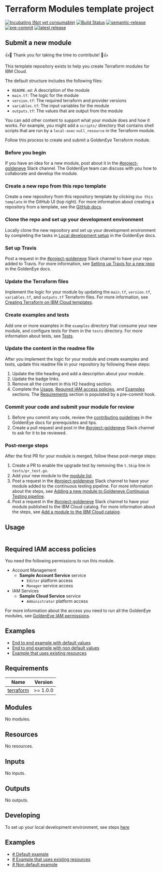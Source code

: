 <!-- Update the title to match the module name and add a description -->
# Terraform Modules template project

<!-- UPDATE BADGES:
1. Make sure that the badge link for the current status of the module is correct. For the status options, see https://github.ibm.com/GoldenEye/documentation/blob/master/status.md.
2. Update the "Build Status" badge to point to the travis pipeline for the module. Replace "module-template" in two places.
3. Update the "latest release" badge to point to the new module. Replace "module-template" in two places.
-->
[![Incubating (Not yet consumable)](https://img.shields.io/badge/Status-Incubating%20(Not%20yet%20consumable)-red)](https://github.ibm.com/GoldenEye/documentation/blob/master/status.md) [![Build Status](https://travis.ibm.com/GoldenEye/module-template.svg?token=3Ry6sEDNvWajQPuZHgTZ&branch=master)](https://travis.ibm.com/GoldenEye/module-template) [![semantic-release](https://img.shields.io/badge/%20%20%F0%9F%93%A6%F0%9F%9A%80-semantic--release-e10079.svg)](https://github.com/semantic-release/semantic-release) [![pre-commit](https://img.shields.io/badge/pre--commit-enabled-brightgreen?logo=pre-commit&logoColor=white)](https://github.com/pre-commit/pre-commit) [![latest release](https://shields-server.m03l6u0cqkx.eu-de.codeengine.appdomain.cloud/github/v/release/GoldenEye/module-template?logo=GitHub)](https://github.ibm.com/GoldenEye/module-template/releases/latest)

<!-- Remove the content in this H2 heading after completing the steps -->

## Submit a new module

:+1::tada: Thank you for taking the time to contribute! :tada::+1:

This template repository exists to help you create Terraform modules for IBM Cloud.

The default structure includes the following files:

- `README.md`: A description of the module
- `main.tf`: The logic for the module
- `version.tf`: The required terraform and provider versions
- `variables.tf`: The input variables for the module
- `outputs.tf`: The values that are output from the module

You can add other content to support what your module does and how it works. For example, you might add a `scripts/` directory that contains shell scripts that are run by a `local-exec` `null_resource` in the Terraform module.

Follow this process to create and submit a GoldenEye Terraform module.

### Before you begin

If you have an idea for a new module, post about it in the [#project-goldeneye](https://ibm-cloudplatform.slack.com/archives/C02SDGCJAB1) Slack channel. The GoldenEye team can discuss with you how to collaborate and develop the module.

### Create a new repo from this repo template

Create a new repository from this repository template by clicking `Use this template` in the GitHub UI (top right). For more information about creating a repository from a template, see the [GitHub docs](https://docs.github.com/en/repositories/creating-and-managing-repositories/creating-a-repository-from-a-template).

### Clone the repo and set up your development environment

Locally clone the new repository and set up your development environment by completing the tasks in [Local development setup](https://github.ibm.com/GoldenEye/documentation/blob/master/local-dev-setup.md) in the GoldenEye docs.

### Set up Travis

Post a request in the [#project-goldeneye](https://ibm-cloudplatform.slack.com/archives/C02SDGCJAB1) Slack channel to have your repo added to Travis. For more information, see [Setting up Travis for a new repo](https://github.ibm.com/GoldenEye/documentation/blob/master/travis-setup.md) in the GoldenEye docs.

### Update the Terraform files

Implement the logic for your module by updating the `main.tf`, `version.tf`, `variables.tf`, and `outputs.tf` Terraform files. For more information, see [Creating Terraform on IBM Cloud templates](https://cloud.ibm.com/docs/ibm-cloud-provider-for-terraform?topic=ibm-cloud-provider-for-terraform-create-tf-config).

### Create examples and tests

Add one or more examples in the `examples` directory that consume your new module, and configure tests for them in the `tests` directory. For more information about tests, see [Tests](https://github.ibm.com/GoldenEye/documentation/blob/master/tests.md).

### Update the content in the readme file

After you implement the logic for your module and create examples and tests, update this readme file in your repository by following these steps:

1.  Update the title heading and add a description about your module.
1.  Update the badge links.
1.  Remove all the content in this H2 heading section.
1.  Complete the [Usage](#usage), [Required IAM access policies](#required-iam-access-policies), and [Examples](#examples) sections. The [Requirements](#requirements) section is populated by a pre-commit hook.

### Commit your code and submit your module for review

1.  Before you commit any code, review the [contributing guidelines](https://github.ibm.com/GoldenEye/documentation/blob/master/contributing.md) in the GoldenEye docs for prerequisites and tips.
1.  Create a pull request and post in the [#project-goldeneye](https://ibm-cloudplatform.slack.com/archives/C02SDGCJAB1) Slack channel to ask for it to be reviewed.

### Post-merge steps
After the first PR for your module is merged, follow these post-merge steps:

1.  Create a PR to enable the upgrade test by removing the `t.Skip` line in `tests/pr_test.go`.
1.  Add your new module to the [module list](https://github.ibm.com/GoldenEye/documentation/blob/master/modules-list.md).
1.  Post a request in the [#project-goldeneye](https://ibm-cloudplatform.slack.com/archives/C02SDGCJAB1) Slack channel to have your module added to the continuous testing pipeline. For more information about the steps, see [Adding a new module to Goldeneye Continuous Testing pipeline](https://github.ibm.com/GoldenEye/operations/blob/master/continuous-testing/README.md).
1.  Post a request in the [#project-goldeneye](https://ibm-cloudplatform.slack.com/archives/C02SDGCJAB1) Slack channel to have your module published to the IBM Cloud catalog. For more information about the steps, see [Add a module to the IBM Cloud catalog](https://github.ibm.com/GoldenEye/documentation/blob/master/catalog.md).

<!-- Remove the content in this previous H2 heading -->

## Usage

<!-- Add sample usage of the module itself in the following code block -->
```hcl

```

<!--
Include the following 'Controls' section if the module implements NIST controls
Remove the 'section if the module does not implement controls
-->

<!-- GoldenEye core team only
## Compliance and security

This module implements the following NIST controls. For more information about how this module implements the controls in the following list, see [NIST controls](docs/controls.md).

| Profile | Category | ID       | Description |
|---------|----------|----------|-------------|
| NIST    | SC-7     | SC-7(3)  | Limit the number of external network connections to the information system. |

The 'Profile' and 'ID' columns are used by the IBM Cloud catalog to import
the controls into the catalog page.

In the example here, remove the SC-7 row and include a row for each control
that the module implements.

Include the control enhancement in the ID column ('SC-7(3)' in this example).

Identify how the module is complying with the controls. Summarize the
rationale or implementation in the 'Description' column.

For details about the controls, see the NIST Risk Management Framework page at
https://csrc.nist.gov/Projects/risk-management/sp800-53-controls/release-search#/controls?version=4.0.
-->

## Required IAM access policies
You need the following permissions to run this module.

<!--
Update these sample permissions, following this format. Replace the sample
Cloud service name and roles with the information in the console at
Manage > Access (IAM) > Access groups > Access policies.
 -->

- Account Management
    - **Sample Account Service** service
        - `Editor` platform access
        - `Manager` service access
- IAM Services
    - **Sample Cloud Service** service
        - `Administrator` platform access

For more information about the access you need to run all the GoldenEye modules, see [GoldenEye IAM permissions](https://github.ibm.com/GoldenEye/documentation/blob/master/goldeneye-iam-permissions.md).

## Examples

<!-- Update the sample examples in the examples folder and link to them. -->
- [End to end example with default values](examples/default)
- [End to end example with non default values](examples/non-default)
- [Example that uses existing resources](examples/existing-resources)

<!-- BEGINNING OF PRE-COMMIT-TERRAFORM DOCS HOOK -->
## Requirements

| Name | Version |
|------|---------|
| <a name="requirement_terraform"></a> [terraform](#requirement\_terraform) | >= 1.0.0 |

## Modules

No modules.

## Resources

No resources.

## Inputs

No inputs.

## Outputs

No outputs.
<!-- END OF PRE-COMMIT-TERRAFORM DOCS HOOK -->

<!-- Leave this section as is so that your module has a link to local development environment set up steps for contributors to follow -->
## Developing
To set up your local development environment, see steps [here](https://github.ibm.com/GoldenEye/documentation/blob/master/local-dev-setup.md)

<!-- BEGIN EXAMPLES HOOK -->
## Examples

- [# Default example](examples/default)
- [# Example that uses existing resources](examples/existing-resources)
- [# Non default example](examples/non-default)
<!-- END EXAMPLES HOOK -->
